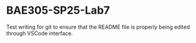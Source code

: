 # BAE305-SP25-Lab7

Test writing for git to ensure that the README file is properly being edited through VSCode interface.
